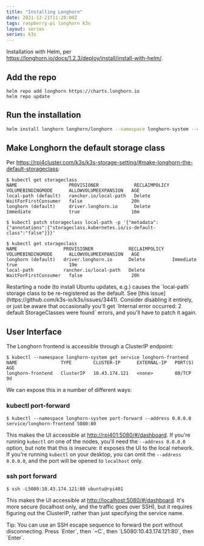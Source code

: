 ```yaml
---
title: "Installing Longhorn"
date: 2021-12-21T11:28:00Z
tags: raspberry-pi longhorn k3s
layout: series
series: k3s
---
```


Installation with Helm, per <https://longhorn.io/docs/1.2.3/deploy/install/install-with-helm/>.

## Add the repo

```
helm repo add longhorn https://charts.longhorn.io
helm repo update
```

## Run the installation

```bash
helm install longhorn longhorn/longhorn --namespace longhorn-system --create-namespace
```

## Make Longhorn the default storage class

Per <https://rpi4cluster.com/k3s/k3s-storage-setting/#make-longhorn-the-default-storageclass>:

```
$ kubectl get storageclass
NAME                   PROVISIONER             RECLAIMPOLICY   VOLUMEBINDINGMODE      ALLOWVOLUMEEXPANSION   AGE
local-path (default)   rancher.io/local-path   Delete          WaitForFirstConsumer   false                  20h
longhorn (default)     driver.longhorn.io      Delete          Immediate              true                   16m
```

```
$ kubectl patch storageclass local-path -p '{"metadata": {"annotations":{"storageclass.kubernetes.io/is-default-class":"false"}}}'
```

```
$ kubectl get storageclass
NAME                 PROVISIONER             RECLAIMPOLICY   VOLUMEBINDINGMODE      ALLOWVOLUMEEXPANSION   AGE
longhorn (default)   driver.longhorn.io      Delete          Immediate              true                   19m
local-path           rancher.io/local-path   Delete          WaitForFirstConsumer   false                  20h
```

<div class="callout callout-warning" markdown="span">
Restarting a node (to install Ubuntu updates, e.g.) causes the `local-path` storage class to be re-registered as the default.
See [this issue](https://github.com/k3s-io/k3s/issues/3441). Consider disabling it entirely, or just be aware that occasionally
you'll get `Internal error occurred: 2 default StorageClasses were found` errors, and you'll have to patch it again.
</div>

## User Interface

The Longhorn frontend is accessible through a ClusterIP endpoint:

```
$ kubectl --namespace longhorn-system get service longhorn-frontend
NAME                TYPE        CLUSTER-IP      EXTERNAL-IP   PORT(S)   AGE
longhorn-frontend   ClusterIP   10.43.174.121   <none>        80/TCP    9d
```

We can expose this in a number of different ways:

### kubectl port-forward

```
$ kubectl --namespace longhorn-system port-forward --address 0.0.0.0 service/longhorn-frontend 5080:80
```

This makes the UI accessible at <http://rpi401:5080/#/dashboard>. If you're running `kubectl` _on_ one of the nodes,
you'll need the `--address 0.0.0.0` option, but note that this is insecure: it exposes the UI to the local network. If
you're running `kubectl` on your desktop, you can omit the `--address 0.0.0.0`, and the port will be opened to
`localhost` only.

### ssh port forward

```
$ ssh -L5080:10.43.174.121:80 ubuntu@rpi401
```

This makes the UI accessible at <http://localhost:5080/#/dashboard>. It's more secure (localhost only, and the traffic
goes over SSH), but it requires figuring out the ClusterIP, rather than just specifying the service name.

<div class="callout callout-info" markdown="span">
Tip: You can use an SSH escape sequence to forward the port without disconnecting. Press `Enter`, then `~C`, then `L5080:10.43.174.121:80`, then `Enter`.
</div>
